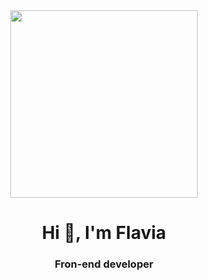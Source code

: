 <div id="header" align="center">
    <img src="https://media.giphy.com/media/W4IY7zQdRh7Ow/giphy.gif" width="300">
    <h1 align="center">Hi 👋, I'm Flavia</h1>
    <h3 align="center">Fron-end developer</h3>
</div>
